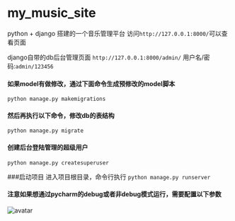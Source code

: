 # my_music_site
python + django 搭建的一个音乐管理平台
访问```http://127.0.0.1:8000/```可以查看页面

django自带的db后台管理页面
```http://127.0.0.1:8000/admin/```
用户名/密码:```admin/123456```


#### 如果model有做修改，通过下面命令生成预修改的model脚本
``` python manage.py makemigrations ```

#### 然后再执行以下命令，修改db的表结构
``` python manage.py migrate ```

#### 创建后台登陆管理的超级用户
``` python manage.py createsuperuser ```


###启动项目
进入项目根目录，命令行执行 ``` python manage.py runserver  ```

#### 注意如果想通过pycharm的debug或者非debug模式运行，需要配置以下参数

![avatar](./resources/run_manage_config.png)